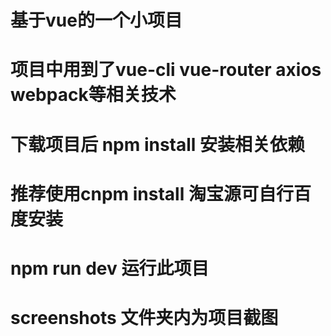 # 基于vue的一个小项目
# 项目中用到了vue-cli vue-router axios webpack等相关技术
# 下载项目后 npm install 安装相关依赖
# 推荐使用cnpm install 淘宝源可自行百度安装
# npm run dev 运行此项目
# screenshots 文件夹内为项目截图
